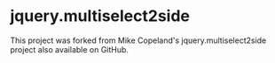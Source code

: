 jquery.multiselect2side
=======================

This project was forked from Mike Copeland's jquery.multiselect2side project also available on GitHub.
